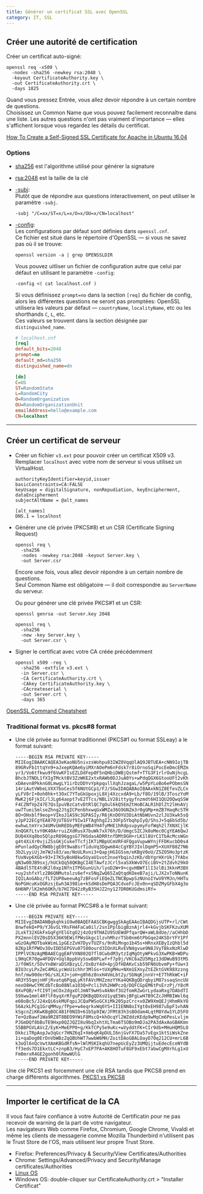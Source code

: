 ```yaml
---
title: Générer un certificat SSL avec OpenSSL
category: IT, SSL
---
```


## Créer une autorité de certification

Créer un certificat auto-signé:

```
openssl req -x509 \
  -nodes -sha256 -newkey rsa:2048 \
  -keyout CertificateAuthority.key \
  -out CertificateAuthority.crt \
  -days 1825
```

Quand vous pressez Entrée, vous allez devoir répondre à un certain nombre de questions.  
Choisissez un Common Name que vous pouvez facilement reconnaître dans une liste. Les autres questions n'ont pas vraiment d'importance — elles s'affichent lorsque vous regardez les détails du certificat.

[How To Create a Self-Signed SSL Certificate for Apache in Ubuntu 16.04](https://www.digitalocean.com/community/tutorials/how-to-create-a-self-signed-ssl-certificate-for-apache-in-ubuntu-16-04)

### Options

* <ins>sha256</ins> est l'algorithme utilisé pour générer la signature

* <ins>rsa:2048</ins> est la taille de la clé

* <ins>-subj</ins>:  
  Plutôt que de répondre aux questions interactivement, on peut utiliser le paramètre `-subj`.

  ```
  -subj "/C=xx/ST=x/L=x/O=x/OU=x/CN=localhost"
  ```

* <ins>-config</ins>:  
  Les configurations par défaut sont définies dans `openssl.cnf`.  
  Ce fichier est situé dans le répertoire d'OpenSSL — si vous ne savez pas où il se trouve:

  ```
  openssl version -a | grep OPENSSLDIR
  ```

  Vous pouvez uitliser un fichier de configuration autre que celui par défaut en utilisant le paramètre `-config`:

  ```
  -config <( cat localhost.cnf )
  ```

  Si vous définissez `prompt=no` dans la section `[req]` du fichier de config, alors les différentes questions ne seront pas promptées: OpenSSL utilisera les valeurs par défaut — `countryName`, `localityName`, etc ou les shorthands `C`, `L`, etc.  
  Ces valeurs se trouvent dans la section désignée par  `distinguished_name`.  

  ``` ini
  # localhost.cnf
  [req]
  default_bits=2048
  prompt=no
  default_md=sha256
  distinguished_name=dn

  [dn]
  C=US
  ST=RandomState
  L=RandomCity
  O=RandomOrganization
  OU=RandomOrganizationUnit
  emailAddress=hello@example.com
  CN=localhost
  ```

---

## Créer un certificat de serveur

* Créer un fichier `v3.ext` pour pouvoir créer un certificat X509 v3.  
  Remplacer `localhost` avec votre nom de serveur si vous utilisez un VirtualHost.

  ```
  authorityKeyIdentifier=keyid,issuer
  basicConstraints=CA:FALSE
  keyUsage = digitalSignature, nonRepudiation, keyEncipherment, dataEncipherment
  subjectAltName = @alt_names

  [alt_names]
  DNS.1 = localhost
  ```

* Générer une clé privée (PKCS#8) et un CSR (Certificate Signing Request)

  ```
  openssl req \
    -sha256
    -nodes -newkey rsa:2048 -keyout Server.key \
    -out Server.csr
  ```

  Encore une fois, vous allez devoir répondre à un certain nombre de questions.  
  Seul Common Name est obligatoire — il doit correspondre au `ServerName` du serveur.

  Ou pour générer une clé privée PKCS#1 et un CSR:
  
  ```
  openssl genrsa -out Server.key 2048

  openssl req \
    -sha256
    -new -key Server.key \
    -out Server.csr \
  ```

* Signer le certificat avec votre CA créée précédemment

  ```
  openssl x509 -req \
    -sha256 -extfile v3.ext \
    -in Server.csr \
    -CA CertificateAuthority.crt \
    -CAkey CertificateAuthority.key \
    -CAcreateserial \
    -out Server.crt \
    -days 365
  ```

[OpenSSL Command Cheatsheet](https://medium.freecodecamp.org/openssl-command-cheatsheet-b441be1e8c4a)

### Traditional format vs. pkcs#8 format

* Une clé privée au format traditionnel (PKCS#1 ou format SSLeay) a le format suivant:

  ```
  -----BEGIN RSA PRIVATE KEY-----
  MIIEogIBAAKCAQEA3eKaoNU5nivzsWohpu83IWZ0VqqUlAQ9JBTUEA+cNN9IojTB
  89GRvFb1ttqYn9+aJxepKQAe6yiMXrAOePm6nFdsk7r8iOrnoSqiPocEeDmcEMZm
  yr3/Vo6tfkwu9f6VwKFIsEZLDdFep0F5nQHbiDWBjQstmf+TTG3F1rlrOuNjhcgL
  BhcbJTNDL1fXIgTMcktBV3ZzWKE2xtxRAWb0DJJuA0Ys+wPdqQGX6GtooUFt2vKh
  xDAevn8PkknG0LmwgLY1irDzDDYvYpkpqullXqhJzagaL/w5PpYLoBo6ePObmsSN
  14riAutVWbeLVXX7boCes5f6NUtGCp1/FJ/SGwIDAQABAoIBAAxkN1Z8EfevZLCn
  yLFV8rI+0oh0hk+t3OxC7YToGkUpoxjL8Xj4XzcxdA9+Lb/f8O/19lB/3ToszYoM
  MwK2j6FjkIC/lJLg64aopt7vE2TTcs/NBLiV28ittyqyfnzmdt6HI1QU2OQwqSSW
  F4CZNfVpZ47E7QsIpuVBzCatvDtRlQC7gOul6kQ5EmZtHoBCALR1hDlZt2lHnAVj
  uw7TueiSmlseZhng2JtgICPenbhxwqGxWMZa36G9GNZm3r0gGMp+mZB7HaqRcSTH
  8O+OHxblf9eop+VIkoJ1AS9c3GPASIy/R6jKnDOYU3DiAtNbWUvn2zlJU3kwk5sQ
  yJpP22ECgYEA870jUTEGVf9Iw1FTAghhgI2i3OFp5YbqhpIyQ/ShsJ+5q6bSd5b/
  ewhwLtmYrx34UMvUmREDbyMEFpWB4YH4fyMHE1hRdpsvpymyFofWqh2l7XNXCjlK
  XnQGKfLtvY0K40ArruiZXdRusX7buWk7xX76h/D/UmgcSZCJk8oMec0CgYEA6QwJ
  DUQ4XXq8bo5QlpzR896ggsG77HSdasADRRtnfDMtDGH+rLK1l8UrC1TbAcMcsWGn
  g4t4XiXr0vjiZSsGKjCukeTTcfjIKTiMBpUCmVRF4FQgaVupwWYnjFFDKucbD0s4
  mPunladQyCRW8bjgE0t9waBsrTiduVq3Dgwm84cCgYBYJInlDqmP5+XUXFB8Z7N6
  3b2LyyiUjJm7WJs83/ao/NoULRvni3+QapjHGIGSsm/eKBgV0oU/Z5ZO5Ho3ptzK
  fUxNvp6XGb+93+I7K5yBoH8kw5UyaU1vot2nxeYbqinJzKb/dbYgrHXrUkj7YAbx
  gN3w00JB9sxj/hUCkQq58QKBgCI4ETAwfzJCrl5xaSXkWvO7EciBV+2tZdvh29kO
  4BAdl5TE4tdK2l0xp1Nfn1TP6GunUih/lyoD2W+9+cgvHBWf1lI3zlBi3kknM3BX
  +uy2shfxYlz2B6QNMutolzs6ef+x5NqZwQ65ZaQtqdKOeeB7aji/LJX2xToNNunK
  IQILAoGAbz/fLT2UP8weeuAg7zBFosFiEQeZLTNCBpwpSzNUnoIYwV0YMJn/HHTu
  NoPGHcuKxOGRzsjEwh3A398ie+kSdH8sDePQA3CdveFcJEv0n+qSDZMyGFbX4g3o
  6H6NP/lK2mh6OKh/b7HI7D42zRyB35HJZ2ny127DR0KUGdmsiRY=
  -----END RSA PRIVATE KEY-----
  ```

* Une clé privée au format PKCS#8 a le format suivant:

  ```
  -----BEGIN PRIVATE KEY-----
  MIIEvgIBADANBgkqhkiG9w0BAQEFAASCBKgwggSkAgEAAoIBAQDGjsUTP+rl/CWt
  8nwfekQ+P9/YJ6vSLYRsFH4FaCa0il/2sn1PplbigBznAjrl4+kGvjbSKFKzuXUM
  2LxkT32XGkFxGqFgYElGtgO2j4zOz9THAIU9SUEWdPfqarQW+aWL8dUe//aCHhbD
  PX2mnnlEVZ0sD5X36K9EWifPWsGkgc1lzvhMhzrTSb0nm6tPbGqe24K5DrYFY1Pf
  wGzOAyMOTbakWimL1pGEzZvH7DyvTUZFs/9nRLMngo1b45s+HRnxXEByIzQhbl5d
  8ZKp1RfPWOv3OvIDD5EPGVu07580ourd3IOnXLRvEVN4gvue9N8JVyTBkxNzRlwD
  IPPlVCNzAgMBAAECggEAFVXN802Q7fl0CwbdM3ytzIqMgOtyWPkvG3XwPKB+WDPu
  L9HqCR70gw4FDQV+Uql0ppbVySswB8PLwf+f7p9j/VKC6aZU5Mgz13dDWuB93tMS
  J/f0WSt/5OvYn8WraDSXBzyLC/OxBzY4d+4pjDfHDAKvCsb59FN6UbvmPy+fUw+3
  BIU3cyLPxZeC4MGLycWoU1chhr3MlGs+tUXgMHu+NXm1EXnyZtEZktGVK98Xzzng
  hnf/mw90der9G/sXLXJ+joH+g8h6z8nxH4VmLbt2y/SbNqKjnnVr+E7ThRkWC+iF
  4R3Y55qmjnHFjRvatq6PqqLyKtFAVcMHZzmzYYKa4QKBgQDrqbyiM87ssaqSncUU
  nexO8HwCYMCdbTcBo08Nla1O3Q+Pcli3Vh2HWPczQ/DQFCGpEM6tPsErzPj/Y8cM
  8XvPQB/+fCI9TjmCOx2dgxOlJmNT9wHSvAkNnf3U2fomRZwGrLydaaRxg7DAbdTI
  59Xww1mml4RflF8yqXrRfguP2QKBgQDXsU1yqE5WsjBFgLwH7B9CZcJHM8IWel6q
  e60oBc5/J24xQi6skMUFqpiJCQaPWSoGCXiMk205pzCrc+x0ZW9XmQEJjHhmRkYO
  56AzkLPCg1GrqMMuy/fPpe+w4eqrkvWq6YS+IIIENN8oIYgt0xEH987ubpF1vhAN
  kSgcnZiKKwKBgBOC4B1F0NID+61b5p9IW/JFMt83h3sBOdam4LqtM8Ydw1YLD5FO
  Te+QzBawf1Wa9RZ8T8BEO9YWiF8MscQ+khOcqYl2WZddzKEdp9wMqCm6PesLvljm
  PJGmDQf8bBuTE9Hxp0QZJQZI8u9bqIxhtXLTma6TSOBo9mDJa2PA3dAxAoGBAKmn
  55BBPGVLAVcZ/EyK+MeEPP0+g/KkTCPy5e9uKc+wVyddtFK+CIr9db+MHuHQM5LO
  DkkciTRpAopJw3qGcr7HNZ6qI+XmbqK4pDULI6njGvFX7Da57vEgx1ktSiWskZne
  1i+qaDog0ErDnVbWBzZqQBUhWT7wwbW6MH/ZoitDAoGBALOayD70q212CU+mrL6B
  k3oQl6nQcVwtXAmKBGdRfsN+lWlMSKIkqhU7nepUcEyZz3UMQijtuEdecEceNYdB
  ff3eds7D1EkxtLC+znpB3/HyC7xEP7PA+AK8HOTuF8UF9xEbt7abwCgMXrhLg1xU
  Fm0mrxR4GE2gonh0lRmwWUlG
  -----END PRIVATE KEY-----
  ```

Une clé PKCS1 est forcemment une clé RSA tandis que PKCS8 prend en charge différents algorithmes.
[PKCS1 vs PKCS8](https://stackoverflow.com/questions/48958304/pkcs1-and-pkcs8-format-for-rsa-private-key#answer-48960291)

---

## Importer le certificat de la CA

Il vous faut faire confiance à votre Autorité de Certificatin pour ne pas recevoir de warning de la part de votre navigateur.  
Les navigateurs Web comme Firefox, Chromium, Google Chrome, Vivaldi et même les clients de messagerie comme Mozilla Thunderbird n'utilisent pas le Trust Store de l'OS, mais utilisent leur propre Trust Store.

- Firefox: Preferences/Privacy & Security/View Certificates/Authorities
- Chrome: Settings/Advanced/Privacy and Security/Manage certificates/Authorities
- [Linux OS](https://blog.confirm.ch/adding-a-new-trusted-certificate-authority/)
- Windows OS: double-cliquer sur CertificateAuthority.crt > "Installer Certificat"
